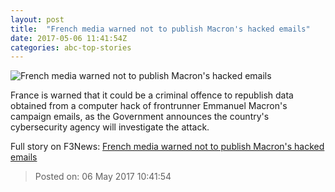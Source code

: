 ```yaml
---
layout: post
title:  "French media warned not to publish Macron's hacked emails"
date: 2017-05-06 11:41:54Z
categories: abc-top-stories
---
```


![French media warned not to publish Macron's hacked emails](http://www.abc.net.au/news/image/8453796-1x1-700x700.jpg)

France is warned that it could be a criminal offence to republish data obtained from a computer hack of frontrunner Emmanuel Macron's campaign emails, as the Government announces the country's cybersecurity agency will investigate the attack.


Full story on F3News: [French media warned not to publish Macron's hacked emails](http://www.f3nws.com/n/MTVuzG)

> Posted on: 06 May 2017 10:41:54
